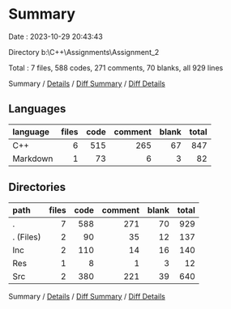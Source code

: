 # Summary

Date : 2023-10-29 20:43:43

Directory b:\\C++\\Assignments\\Assignment_2

Total : 7 files,  588 codes, 271 comments, 70 blanks, all 929 lines

Summary / [Details](details.md) / [Diff Summary](diff.md) / [Diff Details](diff-details.md)

## Languages
| language | files | code | comment | blank | total |
| :--- | ---: | ---: | ---: | ---: | ---: |
| C++ | 6 | 515 | 265 | 67 | 847 |
| Markdown | 1 | 73 | 6 | 3 | 82 |

## Directories
| path | files | code | comment | blank | total |
| :--- | ---: | ---: | ---: | ---: | ---: |
| . | 7 | 588 | 271 | 70 | 929 |
| . (Files) | 2 | 90 | 35 | 12 | 137 |
| Inc | 2 | 110 | 14 | 16 | 140 |
| Res | 1 | 8 | 1 | 3 | 12 |
| Src | 2 | 380 | 221 | 39 | 640 |

Summary / [Details](details.md) / [Diff Summary](diff.md) / [Diff Details](diff-details.md)